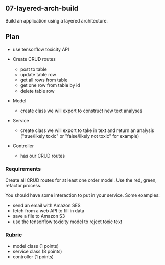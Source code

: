 ## 07-layered-arch-build

Build an application using a layered architecture.

## Plan

* use tensorflow toxicity API

* Create CRUD routes
  - post to table
  - update table row
  - get all rows from table
  - get one row from table by id
  - delete table row

* Model
  - create class we will export to construct new text analyses

* Service
  - create class we will export to take in text and return an analysis ("true/likely toxic" or "false/likely not toxic" for example)

* Controller
  - has our CRUD routes 

### Requirements

Create all CRUD routes for at least one order model. Use the red, green,
refactor process.

You should have some interaction to put in your service. Some examples:

* send an email with Amazon SES
* fetch from a web API to fill in data
* save a file to Amazon S3
* use the tensorflow toxicity model to reject toxic text

### Rubric

* model class (1 points)
* service class (8 points)
* controller (1 points)